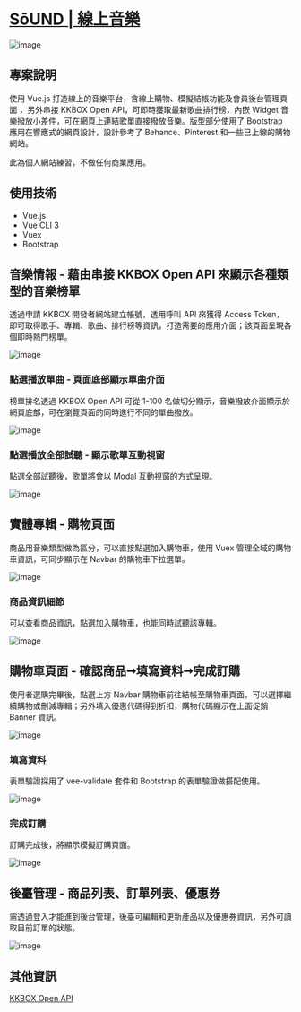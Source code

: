 #  <a href="https://huiyuliz.github.io/vue-ecommerce/#/" target="_blank">SōUND | 線上音樂</a>  
![image]( https://raw.githubusercontent.com/HuiyuLiz/vue-ecommerce/master/src/assets/captureimg/halfpage.png)  

## 專案說明  
  使用 Vue.js 打造線上的音樂平台，含線上購物、模擬結帳功能及會員後台管理頁面 ，另外串接 KKBOX Open API，可即時獲取最新歌曲排行榜，內嵌 Widget 音樂撥放小差件，可在網頁上連結歌單直接撥放音樂。版型部分使用了 Bootstrap 應用在響應式的網頁設計，設計參考了 Behance、Pinterest 和一些已上線的購物網站。  
  
  此為個人網站練習，不做任何商業應用。 
  
## 使用技術
*  Vue.js
*  Vue CLI 3
*  Vuex
*  Bootstrap
  
## 音樂情報 - 藉由串接 KKBOX Open API 來顯示各種類型的音樂榜單  
  透過申請 KKBOX 開發者網站建立帳號，透用呼叫 API 來獲得 Access Token，即可取得歌手、專輯、歌曲、排行榜等資訊，打造需要的應用介面；該頁面呈現各個即時熱門榜單。
  
![image]( https://raw.githubusercontent.com/HuiyuLiz/vue-ecommerce/master/src/assets/captureimg/halfchart.png)  

### 點選播放單曲 - 頁面底部顯示單曲介面  

榜單排名透過 KKBOX Open API 可從 1-100 名做切分顯示，音樂撥放介面顯示於網頁底部，可在瀏覽頁面的同時進行不同的單曲撥放。

![image]( https://raw.githubusercontent.com/HuiyuLiz/vue-ecommerce/master/src/assets/captureimg/chartplaysong.png)  
    
### 點選播放全部試聽 - 顯示歌單互動視窗  

點選全部試聽後，歌單將會以 Modal 互動視窗的方式呈現。  

![image]( https://raw.githubusercontent.com/HuiyuLiz/vue-ecommerce/master/src/assets/captureimg/fullplaymodal.png)  

## 實體專輯 - 購物頁面

商品用音樂類型做為區分，可以直接點選加入購物車，使用 Vuex 管理全域的購物車資訊，可同步顯示在 Navbar 的購物車下拉選單。 

![image]( https://raw.githubusercontent.com/HuiyuLiz/vue-ecommerce/master/src/assets/captureimg/shoppingAll.png)  

### 商品資訊細節  

可以查看商品資訊，點選加入購物車，也能同時試聽該專輯。  

![image]( https://raw.githubusercontent.com/HuiyuLiz/vue-ecommerce/master/src/assets/captureimg/shopping.png)  

## 購物車頁面 - 確認商品➞填寫資料➞完成訂購  

使用者選購完畢後，點選上方 Navbar 購物車前往結帳至購物車頁面，可以選擇繼續購物或刪減專輯；另外填入優惠代碼得到折扣，購物代碼顯示在上面促銷 Banner 資訊。

![image]( https://raw.githubusercontent.com/HuiyuLiz/vue-ecommerce/master/src/assets/captureimg/cart.png)

### 填寫資料    

表單驗證採用了 vee-validate 套件和 Bootstrap 的表單驗證做搭配使用。

![image]( https://raw.githubusercontent.com/HuiyuLiz/vue-ecommerce/master/src/assets/captureimg/cart.png) 

### 完成訂購    

訂購完成後，將顯示模擬訂購頁面。

![image]( https://raw.githubusercontent.com/HuiyuLiz/vue-ecommerce/master/src/assets/captureimg/checkout.png) 

## 後臺管理 - 商品列表、訂單列表、優惠券  

需透過登入才能進到後台管理，後臺可編輯和更新產品以及優惠券資訊，另外可讀取目前訂單的狀態。

![image]( https://raw.githubusercontent.com/HuiyuLiz/vue-ecommerce/master/src/assets/captureimg/dashboard.png)

 ## 其他資訊
  <a href="https://developer.kkbox.com/#/" target="_blank">KKBOX Open API </a>  

    


